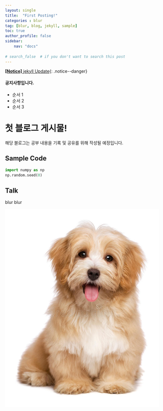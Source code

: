 ```yaml
---
layout: single
title:  "First Posting!"
categories : blur
tag: [blur, blog, jekyll, sample]
toc: true
author_profile: false
sidebar:
    nav: "docs"

# search_false  # if you don't want to search this post
---
```


[**[Notice]** jekyll Update](https://jekyllrb.com/docs/){: .notice--danger}

<div class="notice--success">
<h4>공지사항입니다.</h4>
<ul>
    <li>순서 1</li>
    <li>순서 2</li>
    <li>순서 3</li>
</ul>
</div>

# 첫 블로그 게시물!

해당 블로그는 공부 내용을 기록 및 공유를 위해 작성될 예정입니다.

## Sample Code

```python
import numpy as np
np.random.seed(0)
```

## Talk

blur blur

![](../images/2023-02-21-16-13-12.png)